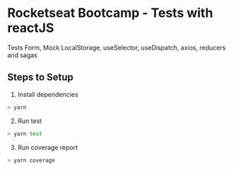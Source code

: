 # Rocketseat Bootcamp - Tests with reactJS

Tests Form, Mock LocalStorage, useSelector, useDispatch, axios, reducers and sagas

## Steps to Setup

1. Install dependencies

```bash
> yarn
```

2. Run test

```bash
> yarn test
```

3. Run coverage report

```bash
> yarn coverage
```
